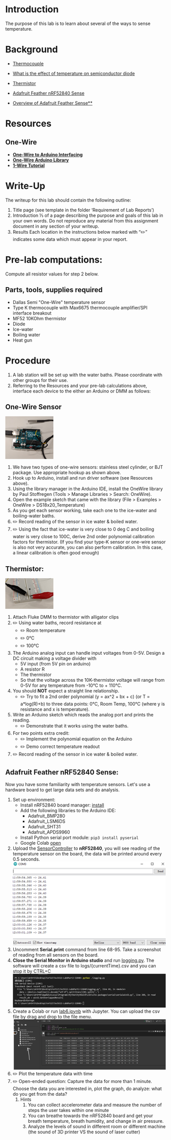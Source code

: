 # Introduction

The purpose of this lab is to learn about several of the ways to sense temperature.

# Background

- [Thermocouple](https://en.wikipedia.org/wiki/Thermocouple)

- [What is the effect of temperature on semiconductor diode](https://www.quora.com/What-is-the-effect-of-temperature-on-semiconductor-diode)

- [Thermistor](https://en.wikipedia.org/wiki/Thermistor)

- [Adafruit Feather nRF52840 Sense](https://www.adafruit.com/product/4516)

- [Overview of Adafruit Feather Sense\*\*](https://learn.adafruit.com/adafruit-feather-sense)

# Resources

## One-Wire

- [**One-Wire to Arduino Interfacing**](https://www.tweaking4all.com/hardware/arduino/arduino-ds18b20-temperature-sensor/)
- [**One-Wire Arduino Library**](https://www.pjrc.com/teensy/td_libs_OneWire.html)
- [**1-Wire Tutorial**](https://www.hacktronics.com/tutorials/arduino-1-wire-tutorial.html)

# Write-Up

The writeup for this lab should contain the following outline:

1. Title page (see template in the folder ‘Requirement of Lab Reports’)
1. Introduction
   ⅓ of a page describing the purpose and goals of this lab in your own words. Do not reproduce any material from this assignment document in any section of your writeup.
1. Results
   Each location in the instructions below marked with “✏️” indicates some data which must appear in your report.

# Pre-lab computations:

Compute all resistor values for step 2 below.

## Parts, tools, supplies required

- Dallas Semi "One-Wire" temperature sensor
- Type K thermocouple with Max6675 thermocouple amplifier/SPI interface breakout
- MF52 10KOhm thermistor
- Diode
- Ice-water
- Boiling water
- Heat gun

# Procedure

1. A lab station will be set up with the water baths. Please coordinate with other groups for their use.
1. Referring to the Resources and your pre-lab calculations above, interface each device to the either an Arduino or DMM as follows:

## One-Wire Sensor

![One-wire sensor](assets/onewire.png)

1. We have two types of one-wire sensors: stainless steel cylinder, or BJT package. Use appropriate hookup as shown above.
1. Hook up to Arduino, install and run driver software (see Resources above).
1. Using the library manager in the Arduino IDE, install the OneWire library by Paul Stoffregen (Tools \> Manage Libraries \> Search: OneWire). 
1. Open the example sketch that came with the library (File \> Examples \> OneWire \> DS18x20_Temperature)
1. As you get each sensor working, take each one to the ice-water and boiling-water baths.
1. ✏️ Record reading of the sensor in ice water & boiled water.
1. ✏️ Using the fact that ice-water is very close to 0 deg C and boiling water is very close to 100C, derive 2nd order polynomial calibration factors for thermistor. (If you find your type-K sensor or one-wire sensor is also not very accurate, you can also perform calibration. In this case, a linear calibration is often good enough)

## Thermistor:

![Thermistor](assets/thermistor.png)

1. Attach Fluke DMM to thermistor with alligator clips
1. ✏️ Using water baths, record resistance at 
    - ✏️ Room temperature 
    - ✏️ 0&deg;C 
    - ✏️ 100&deg;C
1. The Arduino analog input can handle input voltages from 0-5V. Design a DC circuit making a voltage divider with
    - 5V input (from 5V pin on arduino)
    - A resistor R
    - The thermistor
    - So that the voltage across the 10K-thermistor voltage will range from 0-5V for any temperature from -10&deg;C to + 110&deg;C.
1.  You should **NOT** expect a straight line relationship. 
    - ✏️ Try to fit a 2nd order polynomial (y = ax^2 + bx + c) (or T = a*log(R)+b) to three data points: 0&deg;C, Room Temp, 100&deg;C (where y is resistance and x is temperature).
1.  Write an Arduino sketch which reads the analog port and prints the reading.
    - ✏️ Demonstrate that it works using the water baths.
1. For two points extra credit:
    - ✏️ Implement the polynomial equation on the Arduino
    - ✏️ Demo correct temperature readout
1. ✏️ Record reading of the sensor in ice water & boiled water.

## Adafruit Feather nRF52840 Sense:

Now you have some familiarity with temperature sensors. Let's use a hardware board to get large data sets and do analysis.

1. Set up environment:
    - Install nRF52840 board manager: [install](https://learn.adafruit.com/adafruit-feather-sense/arduino-support-setup)
    - Add the following libraries to the Arduino IDE:
        - Adafruit_BMP280
        - Adafruit_LSM6DS
        - Adafruit_SHT31
        - Adafruit_APDS9960
    - Install Python serial port module: `pip3 install pyserial`
    - Google Colab [open](https://colab.research.google.com/)
1. Upload the [SensorController](https://github.com/adafruit/Adafruit_Learning_System_Guides/blob/main/Adafruit_Feather_Sense/feather_sense_sensor_demo/feather_sense_sensor_demo.ino) to **nRF52840**, you will see reading of the temperature sensor on the board, the data will be printed around every 0.5 seconds.
    ![serial](assets/serial_monitor.png)
1. Uncomment **Serial.print** command from line 68-95. Take a screenshot of reading from all sensors on the board.
1. **Close the Serial Monitor in Arduino studio** and run [logging.py](src/logging.py). The software will create a csv file to logs/{currentTime}.csv and you can stop it by CTRL+C
    ![logging](assets/logging.png)
1. Create a Colab or run [lab6.ipynb](adafruit_nRF52840_Sense/Tech512-Lab6Part3-52840/lab6.ipynb) with Jupyter. You can upload the csv file by drag and drop to the file menu.
    ![jupyter](assets/jupyter.png)
1. ✏️ Plot the temperature data with time
1. ✏️ Open-ended question: Capture the data for more than 1 minute. Choose the data you are interested in, plot the graph, do analyze: what do you get from the data?
    1. Hints
        1. You can collect accelerometer data and measure the number of steps the user takes within one minute
        1. You can breathe towards the nRF52840 board and get your breath temperature, breath humidity, and change in air pressure.
        1. Analyze the levels of sound in different room or different machine (the sound of 3D printer VS the sound of laser cutter)

